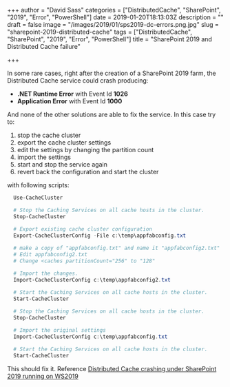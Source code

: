 +++
author = "David Sass"
categories = ["DistributedCache", "SharePoint", "2019", "Error", "PowerShell"]
date = 2019-01-20T18:13:03Z
description = ""
draft = false
image = "/images/2019/01/sps2019-dc-errors.png.jpg"
slug = "sharepoint-2019-distributed-cache"
tags = ["DistributedCache", "SharePoint", "2019", "Error", "PowerShell"]
title = "SharePoint 2019 and Distributed Cache failure"

+++


In some rare cases, right after the creation of a SharePoint 2019 farm, the Distributed Cache service could crash producing:
- **.NET Runtime Error** with Event Id **1026**
- **Application Error** with Event Id **1000**

And none of the other solutions are able to fix the service. In this case try to:

  1. stop the cache cluster
  2. export the cache cluster settings
  2. edit the settings by changing the partition count
  3. import the settings 
  4. start and stop the service again
  5. revert back the configuration and start the cluster

with following scripts:

``` powershell
  Use-CacheCluster

  # Stop the Caching Services on all cache hosts in the cluster.
  Stop-CacheCluster

  # Export existing cache cluster configuration
  Export-CacheClusterConfig -File c:\temp\appfabconfig.txt
  
  # make a copy of "appfabconfig.txt" and name it "appfabconfig2.txt"
  # Edit appfabconfig2.txt
  # Change <caches partitionCount="256" to "128"

  # Import the changes.
  Import-CacheClusterConfig c:\temp\appfabconfig2.txt

  # Start the Caching Services on all cache hosts in the cluster.
  Start-CacheCluster
  
  # Stop the Caching Services on all cache hosts in the cluster.
  Stop-CacheCluster

  # Import the original settings
  Import-CacheClusterConfig c:\temp\appfabconfig.txt

  # Start the Caching Services on all cache hosts in the cluster.
  Start-CacheCluster
```
  
This should fix it. Reference [Distributed Cache crashing under SharePoint 2019 running on WS2019](https://techcommunity.microsoft.com/t5/SharePoint/Distributed-Cache-crashing-under-SharePoint-2019-running-on/m-p/319683)




